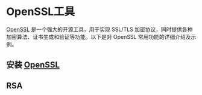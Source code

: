 # OpenSSL工具

[OpenSSL](https://www.openssl.org/) 是一个强大的开源工具，用于实现 SSL/TLS 加密协议，同时提供各种加密算法、证书生成和验证等功能。以下是对 OpenSSL 常用功能的详细介绍及示例。

## 安装 [OpenSSL](https://wiki.openssl.org/index.php/Binaries)

## RSA

```sh

```